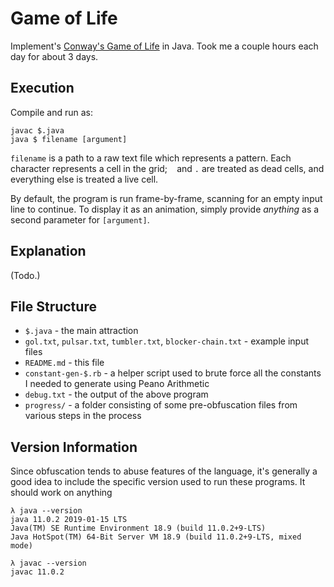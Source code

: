 # Game of Life
Implement's [Conway's Game of Life](https://en.wikipedia.org/wiki/Conway%27s_Game_of_Life) in Java. Took me a couple hours each day for about 3 days.

## Execution

Compile and run as:

```
javac $.java
java $ filename [argument]
```

`filename` is a path to a raw text file which represents a pattern. Each character represents a cell in the grid; ` ` and `.` are treated as dead cells, and everything else is treated a live cell.

By default, the program is run frame-by-frame, scanning for an empty input line to continue. To display it as an animation, simply provide *anything* as a second parameter for `[argument]`.

## Explanation

(Todo.)

## File Structure

- `$.java` - the main attraction
- `gol.txt`, `pulsar.txt`, `tumbler.txt`, `blocker-chain.txt` - example input files
- `README.md` - this file
- `constant-gen-$.rb` - a helper script used to brute force all the constants I needed to generate using Peano Arithmetic
- `debug.txt` - the output of the above program
- `progress/` - a folder consisting of some pre-obfuscation files from various steps in the process

## Version Information
Since obfuscation tends to abuse features of the language, it's generally a good idea to include the specific version used to run these programs. It should work on anything 

```
λ java --version
java 11.0.2 2019-01-15 LTS
Java(TM) SE Runtime Environment 18.9 (build 11.0.2+9-LTS)
Java HotSpot(TM) 64-Bit Server VM 18.9 (build 11.0.2+9-LTS, mixed mode)

λ javac --version
javac 11.0.2
```